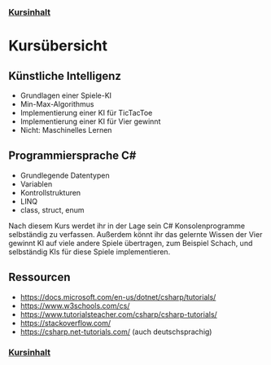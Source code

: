 ### [Kursinhalt](../README.md)

Kursübersicht
===============

Künstliche Intelligenz
-----------------------

- Grundlagen einer Spiele-KI
- Min-Max-Algorithmus
- Implementierung einer KI für TicTacToe
- Implementierung einer KI für Vier gewinnt
- Nicht: Maschinelles Lernen

Programmiersprache C#
-----------------------

- Grundlegende Datentypen
- Variablen
- Kontrollstrukturen
- LINQ
- class, struct, enum

Nach diesem Kurs werdet ihr in der Lage sein C# Konsolenprogramme selbständig zu verfassen. Außerdem könnt ihr das gelernte Wissen der Vier gewinnt KI auf viele andere Spiele übertragen, zum Beispiel Schach, und selbständig KIs für diese Spiele implementieren.

Ressourcen
-----------

- https://docs.microsoft.com/en-us/dotnet/csharp/tutorials/
- https://www.w3schools.com/cs/
- https://www.tutorialsteacher.com/csharp/csharp-tutorials/
- https://stackoverflow.com/
- https://csharp.net-tutorials.com/ (auch deutschsprachig)

### [Kursinhalt](../README.md)